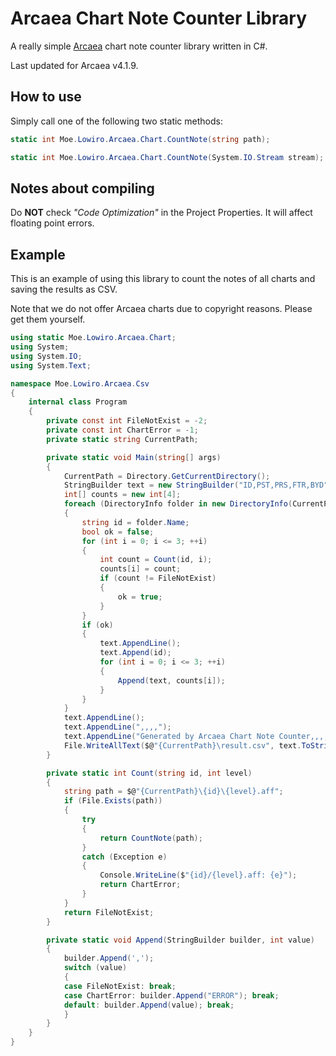 # Arcaea Chart Note Counter Library

A really simple [Arcaea](https://arcaea.lowiro.com/) chart note counter library written in C#.

Last updated for Arcaea v4.1.9.

## How to use

Simply call one of the following two static methods:

```csharp
static int Moe.Lowiro.Arcaea.Chart.CountNote(string path);
```
```csharp
static int Moe.Lowiro.Arcaea.Chart.CountNote(System.IO.Stream stream);
```

## Notes about compiling

Do **NOT** check *"Code Optimization"* in the Project Properties. It will affect floating point errors.

## Example

This is an example of using this library to count the notes of all charts and saving the results as CSV.

Note that we do not offer Arcaea charts due to copyright reasons. Please get them yourself.

```csharp
using static Moe.Lowiro.Arcaea.Chart;
using System;
using System.IO;
using System.Text;

namespace Moe.Lowiro.Arcaea.Csv
{
    internal class Program
    {
        private const int FileNotExist = -2;
        private const int ChartError = -1;
        private static string CurrentPath;

        private static void Main(string[] args)
        {
            CurrentPath = Directory.GetCurrentDirectory();
            StringBuilder text = new StringBuilder("ID,PST,PRS,FTR,BYD");
            int[] counts = new int[4];
            foreach (DirectoryInfo folder in new DirectoryInfo(CurrentPath).GetDirectories())
            {
                string id = folder.Name;
                bool ok = false;
                for (int i = 0; i <= 3; ++i)
                {
                    int count = Count(id, i);
                    counts[i] = count;
                    if (count != FileNotExist)
                    {
                        ok = true;
                    }
                }
                if (ok)
                {
                    text.AppendLine();
                    text.Append(id);
                    for (int i = 0; i <= 3; ++i)
                    {
                        Append(text, counts[i]);
                    }
                }
            }
            text.AppendLine();
            text.AppendLine(",,,,");
            text.AppendLine("Generated by Arcaea Chart Note Counter,,,,");
            File.WriteAllText($@"{CurrentPath}\result.csv", text.ToString(), new UTF8Encoding(false));
        }

        private static int Count(string id, int level)
        {
            string path = $@"{CurrentPath}\{id}\{level}.aff";
            if (File.Exists(path))
            {
                try
                {
                    return CountNote(path);
                }
                catch (Exception e)
                {
                    Console.WriteLine($"{id}/{level}.aff: {e}");
                    return ChartError;
                }
            }
            return FileNotExist;
        }

        private static void Append(StringBuilder builder, int value)
        {
            builder.Append(',');
            switch (value)
            {
            case FileNotExist: break;
            case ChartError: builder.Append("ERROR"); break;
            default: builder.Append(value); break;
            }
        }
    }
}
```
